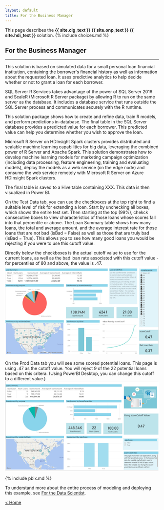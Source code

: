 ```yaml
---
layout: default
title: For the Business Manager
---
```

<div class="alert alert-success" role="alert"> This page describes the 
<strong>
<span class="cig">{{ site.cig_text }}</span>
<span class="onp">{{ site.onp_text }}</span>
<span class="hdi">{{ site.hdi_text }}</span> 
</strong>
solution.
{% include choices.md %}
</div> 

## For the Business Manager
------------------------------

This solution is based on simulated data for a small personal loan financial institution, containing the borrower's financial history as well as information about the requested loan.  It uses predictive analytics to help decide whether or not to grant a loan for each borrower.
<p></p>
<div class="sql"> 
SQL Server R Services takes advantage of the power of SQL Server 2016 and ScaleR (Microsoft R Server package) by allowing R to run on the same server as the database. It includes a database service that runs outside the SQL Server process and communicates securely with the R runtime. 
<p></p>
This solution package shows how to create and refine data, train R models, and perform predictions in-database. The final table in the SQL Server database provides a predicted value for each borrower. This predicted value can help you determine whether you wish to approve the loan.
<p></p>
</div>
<div class="hdi">
Microsoft R Server on HDInsight Spark clusters provides distributed and scalable machine learning capabilities for big data, leveraging the combined power of R Server and Apache Spark. This solution demonstrates how to develop machine learning models for marketing campaign optimization (including data processing, feature engineering, training and evaluating models), deploy the models as a web service (on the edge node) and consume the web service remotely with Microsoft R Server on Azure HDInsight Spark clusters. 
<p></p>
The final table is saved to a Hive table containing XXX. This data is then visualized in Power BI.
<p></p>
</div>
On the Test Data tab, you can use the checkboxes at the top right to find a suitable level of risk for extending a loan.  Start by unchecking all boxes, which shows the entire test set.  Then starting at the top (99%), chekck consecutive boxes to view characteristics of those loans whose scores fall into that percentile or above. The Loan Summary table shows how many loans, the total and average amount, and the average interest rate for those loans that are not bad (isBad = False) as well as those that are truly bad (isBad = True). This allows you to see how many good loans you would be rejecting if you were to use this cutoff value.
<p></p>
Directly below the checkboxes is the actual cutoff value to use for the current loans, as well as the bad loan rate associated with this cutoff value - for percentiles of 80 and above, the value is .47. 
<img src="images/test.jpg">
<p></p>
On the Prod Data tab you will see some scored potential loans.  This page is using  .47 as the cutoff value.  You will reject 9 of the 22 potential loans based on this critera.  (Using PowerBI Desktop, you can change this cutoff to a different value.)
<img src="images/prod.jpg">
 <p></p> 

{% include pbix.md %}


To understand more about the entire process of modeling and deploying this example, see [For the Data Scientist](data-scientist.html).
 

[&lt; Home](index.html)
